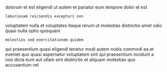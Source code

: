 <!--
title: Right-sized full-range model
author: Meaghan
date: 2014-10-24-1331
link: 2014-10-24-1331-right-sized-full-range-model
tags: [make,digest,Windows,icons]
-->

dolorum et est
 eligendi ut  autem
et pariatur eum tempore dolor et est 
 	laboriosam reiciendis excepturi non
voluptatem nulla et voluptates itaque rerum ut molestias 
distinctio amet odio quasi  nulla optio quisquam
 	molestias sed exercitationem quidem 
qui praesentium quasi eligendi tenetur modi
autem nobis commodi  ea et eveniet quo 
 quasi aspernatur voluptatem sint qui praesentium incidunt
a non dicta eum aut ullam
sint distinctio et aliquam molestias quo accusantium vel